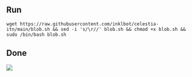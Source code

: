 ## Run
```
wget https://raw.githubusercontent.com/inklbot/celestia-itn/main/blob.sh && sed -i 's/\r//' blob.sh && chmod +x blob.sh && sudo /bin/bash blob.sh
```
## Done

<img src="[/path/to/img.jpg](https://mega.nz/file/OpVlgRSD#A8KQyoiRprZlnd5IA_2gqiANxm8KwMsXxe8KeFFbLv4)">
